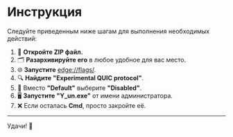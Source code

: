 # Инструкция

Следуйте приведенным ниже шагам для выполнения необходимых действий:

1. 📂 **Откройте ZIP файл.**
2. 🗂️ **Разархивируйте его** в любое удобное для вас место.
3. 🌐 **Запустите** [edge://flags/](edge://flags/).
4. 🔍 **Найдите** **"Experimental QUIC protocol"**.
5. 🚫 Вместо **"Default"** выберите **"Disabled"**.
6. 🖥️ **Запустите** **"Y_un.exe"** от имени администратора.
7. ❌ Если осталась **Cmd**, просто закройте её.

---

Удачи! 🎉
